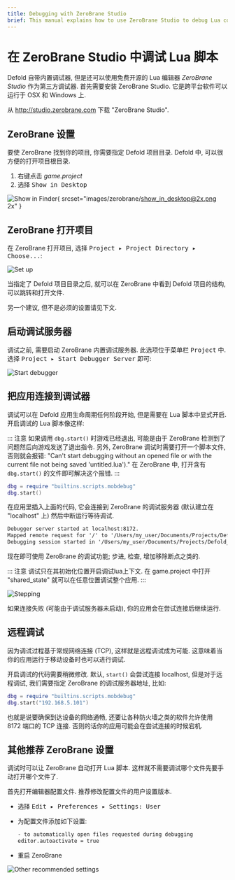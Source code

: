 ```yaml
---
title: Debugging with ZeroBrane Studio
brief: This manual explains how to use ZeroBrane Studio to debug Lua code in Defold.
---
```


# 在 ZeroBrane Studio 中调试 Lua 脚本 

Defold 自带内置调试器, 但是还可以使用免费开源的 Lua 编辑器 _ZeroBrane Studio_ 作为第三方调试器. 首先需要安装 ZeroBrane Studio. 它是跨平台软件可以运行于 OSX 和 Windows 上.

从 http://studio.zerobrane.com 下载  "ZeroBrane Studio".

## ZeroBrane 设置

要使 ZeroBrane 找到你的项目, 你需要指定 Defold 项目目录. Defold 中, 可以很方便的打开项目根目录.

1. 右键点击 *game.project*
2. 选择 <kbd>Show in Desktop</kbd>

![Show in Finder](images/zerobrane/show_in_desktop.png){ srcset="images/zerobrane/show_in_desktop@2x.png 2x" }

## ZeroBrane 打开项目

在 ZeroBrane 打开项目, 选择 <kbd>Project ▸ Project Directory ▸ Choose...</kbd>:

![Set up](images/zerobrane/setup.png)

当指定了 Defold 项目目录之后, 就可以在 ZeroBrane 中看到 Defold 项目的结构, 可以跳转和打开文件.

另一个建议, 但不是必须的设置请见下文.

## 启动调试服务器

调试之前, 需要启动 ZeroBrane 内置调试服务器. 此选项位于菜单栏 <kbd>Project</kbd> 中. 选择 <kbd>Project ▸ Start Debugger Server</kbd> 即可:

![Start debugger](images/zerobrane/startdebug.png)

## 把应用连接到调试器

调试可以在 Defold 应用生命周期任何阶段开始, 但是需要在 Lua 脚本中显式开启. 开启调试的 Lua 脚本像这样:

::: 注意
如果调用 `dbg.start()` 时游戏已经退出, 可能是由于 ZeroBrane 检测到了问题然后向游戏发送了退出指令. 另外, ZeroBrane 调试时需要打开一个脚本文件, 否则就会报错:
"Can't start debugging without an opened file or with the current file not being saved 'untitled.lua')."
在 ZeroBrane 中, 打开含有 `dbg.start()` 的文件即可解决这个报错.
:::

```lua
dbg = require "builtins.scripts.mobdebug"
dbg.start()
```

在应用里插入上面的代码, 它会连接到 ZeroBrane 的调试服务器 (默认建立在 "localhost" 上) 然后中断运行等待调试.

```txt
Debugger server started at localhost:8172.
Mapped remote request for '/' to '/Users/my_user/Documents/Projects/Defold_project/'.
Debugging session started in '/Users/my_user/Documents/Projects/Defold_project'.
```

现在即可使用 ZeroBrane 的调试功能; 步进, 检查, 增加移除断点之类的.

::: 注意
调试只在其初始化位置开启调试lua上下文. 在 game.project 中打开 "shared_state" 就可以在任意位置调试整个应用.
:::

![Stepping](images/zerobrane/code.png)

如果连接失败 (可能由于调试服务器未启动), 你的应用会在尝试连接后继续运行.

## 远程调试

因为调试过程基于常规网络连接 (TCP), 这样就是远程调试成为可能. 这意味着当你的应用运行于移动设备时也可以进行调试.

开启调试的代码需要稍微修改. 默认, `start()` 会尝试连接 localhost, 但是对于远程调试, 我们需要指定 ZeroBrane 的调试服务器地址, 比如:

```lua
dbg = require "builtins.scripts.mobdebug"
dbg.start("192.168.5.101")
```

也就是说要确保到达设备的网络通畅, 还要让各种防火墙之类的软件允许使用 8172 端口的 TCP 连接. 否则的话你的应用可能会在尝试连接的时候宕机.

## 其他推荐 ZeroBrane 设置

调试时可以让 ZeroBrane 自动打开 Lua 脚本. 这样就不需要调试哪个文件先要手动打开哪个文件了.

首先打开编辑器配置文件. 推荐修改配置文件的用户设置版本.

- 选择 <kbd>Edit ▸ Preferences ▸ Settings: User</kbd>
- 为配置文件添加如下设置:

  ```txt
  - to automatically open files requested during debugging
  editor.autoactivate = true
  ```

- 重启 ZeroBrane

![Other recommended settings](images/zerobrane/otherrecommended.png)